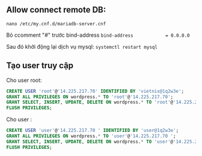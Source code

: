 ## Allow connect remote DB:

```nano /etc/my.cnf.d/mariadb-server.cnf ```

Bỏ ccomment "#" trước bind-address
```bind-address            = 0.0.0.0 ```

Sau đó khởi động lại dịch vụ mysql:
``` systemctl restart mysql ```


## Tạo user truy cập

Cho user root:

```sql
CREATE USER 'root'@'14.225.217.70' IDENTIFIED BY 'vietnix@1q2w3e';
GRANT ALL PRIVILEGES ON wordpress.* TO 'root'@'14.225.217.70';
GRANT SELECT, INSERT, UPDATE, DELETE ON wordpress.* TO 'root'@'14.225.217.70';
FLUSH PRIVILEGES;
```

Cho user :
```sql
CREATE USER 'user'@'14.225.217.70 ' IDENTIFIED BY 'user@1q2w3e';
GRANT ALL PRIVILEGES ON wordpress.* TO 'user'@'14.225.217.70 ';
GRANT SELECT, INSERT, UPDATE, DELETE ON wordpress.* TO 'user'@'14.225.217.70 ';
FLUSH PRIVILEGES;
```
